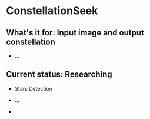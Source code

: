 # ConstellationSeek

## What's it for: Input image and output constellation

- ...

## Current status: Researching

- Stars Detection

- ...

- 